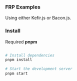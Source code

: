 ### FRP Examples

Using either Kefir.js or Bacon.js.

### Install

Required **pnpm**

```bash

# Install dependencies
pnpm install

# Start the development server
pnpm start
```

